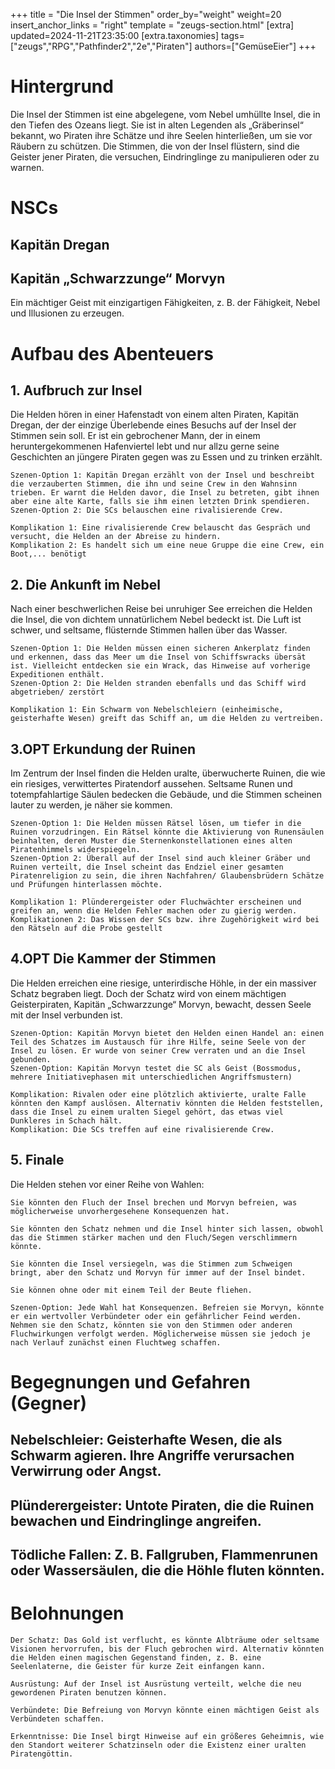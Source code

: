 +++
title = "Die Insel der Stimmen"
order_by="weight"
weight=20
insert_anchor_links = "right"
template = "zeugs-section.html"
[extra]
updated=2024-11-21T23:35:00
[extra.taxonomies]
tags=["zeugs","RPG","Pathfinder2","2e","Piraten"]
authors=["GemüseEier"]
+++

# Hintergrund

Die Insel der Stimmen ist eine abgelegene, vom Nebel umhüllte Insel, die in den Tiefen des Ozeans liegt. Sie ist in alten Legenden als „Gräberinsel“ bekannt, wo Piraten ihre Schätze und ihre Seelen hinterließen, um sie vor Räubern zu schützen. Die Stimmen, die von der Insel flüstern, sind die Geister jener Piraten, die versuchen, Eindringlinge zu manipulieren oder zu warnen.

<!-- more -->

# NSCs

## Kapitän Dregan

## Kapitän „Schwarzzunge“ Morvyn

Ein mächtiger Geist mit einzigartigen Fähigkeiten, z. B. der Fähigkeit, Nebel und Illusionen zu erzeugen.

# Aufbau des Abenteuers

## 1. Aufbruch zur Insel
Die Helden hören in einer Hafenstadt von einem alten Piraten, Kapitän Dregan, der der einzige Überlebende eines Besuchs auf der Insel der Stimmen sein soll. Er ist ein gebrochener Mann, der in einem heruntergekommenen Hafenviertel lebt und nur allzu gerne seine Geschichten an jüngere Piraten gegen was zu Essen und zu trinken erzählt.

    Szenen-Option 1: Kapitän Dregan erzählt von der Insel und beschreibt die verzauberten Stimmen, die ihn und seine Crew in den Wahnsinn trieben. Er warnt die Helden davor, die Insel zu betreten, gibt ihnen aber eine alte Karte, falls sie ihm einen letzten Drink spendieren.
    Szenen-Option 2: Die SCs belauschen eine rivalisierende Crew.

    Komplikation 1: Eine rivalisierende Crew belauscht das Gespräch und versucht, die Helden an der Abreise zu hindern.
    Komplikation 2: Es handelt sich um eine neue Gruppe die eine Crew, ein Boot,... benötigt

## 2. Die Ankunft im Nebel
Nach einer beschwerlichen Reise bei unruhiger See erreichen die Helden die Insel, die von dichtem unnatürlichem Nebel bedeckt ist. Die Luft ist schwer, und seltsame, flüsternde Stimmen hallen über das Wasser.

    Szenen-Option 1: Die Helden müssen einen sicheren Ankerplatz finden und erkennen, dass das Meer um die Insel von Schiffswracks übersät ist. Vielleicht entdecken sie ein Wrack, das Hinweise auf vorherige Expeditionen enthält.
    Szenen-Option 2: Die Helden stranden ebenfalls und das Schiff wird abgetrieben/ zerstört

    Komplikation 1: Ein Schwarm von Nebelschleiern (einheimische, geisterhafte Wesen) greift das Schiff an, um die Helden zu vertreiben.

## 3.OPT Erkundung der Ruinen
Im Zentrum der Insel finden die Helden uralte, überwucherte Ruinen, die wie ein riesiges, verwittertes Piratendorf aussehen. Seltsame Runen und totempfahlartige Säulen bedecken die Gebäude, und die Stimmen scheinen lauter zu werden, je näher sie kommen.

    Szenen-Option 1: Die Helden müssen Rätsel lösen, um tiefer in die Ruinen vorzudringen. Ein Rätsel könnte die Aktivierung von Runensäulen beinhalten, deren Muster die Sternenkonstellationen eines alten Piratenhimmels widerspiegeln.
    Szenen-Option 2: Überall auf der Insel sind auch kleiner Gräber und Ruinen verteilt, die Insel scheint das Endziel einer gesamten Piratenreligion zu sein, die ihren Nachfahren/ Glaubensbrüdern Schätze und Prüfungen hinterlassen möchte.

    Komplikation 1: Plünderergeister oder Fluchwächter erscheinen und greifen an, wenn die Helden Fehler machen oder zu gierig werden.
    Komplikationen 2: Das Wissen der SCs bzw. ihre Zugehörigkeit wird bei den Rätseln auf die Probe gestellt

## 4.OPT Die Kammer der Stimmen
Die Helden erreichen eine riesige, unterirdische Höhle, in der ein massiver Schatz begraben liegt. Doch der Schatz wird von einem mächtigen Geisterpiraten, Kapitän „Schwarzzunge“ Morvyn, bewacht, dessen Seele mit der Insel verbunden ist.

    Szenen-Option: Kapitän Morvyn bietet den Helden einen Handel an: einen Teil des Schatzes im Austausch für ihre Hilfe, seine Seele von der Insel zu lösen. Er wurde von seiner Crew verraten und an die Insel gebunden.
    Szenen-Option: Kapitän Morvyn testet die SC als Geist (Bossmodus, mehrere Initiativephasen mit unterschiedlichen Angriffsmustern)

    Komplikation: Rivalen oder eine plötzlich aktivierte, uralte Falle könnten den Kampf auslösen. Alternativ könnten die Helden feststellen, dass die Insel zu einem uralten Siegel gehört, das etwas viel Dunkleres in Schach hält.
    Komplikation: Die SCs treffen auf eine rivalisierende Crew.

## 5. Finale
Die Helden stehen vor einer Reihe von Wahlen:

    Sie könnten den Fluch der Insel brechen und Morvyn befreien, was möglicherweise unvorhergesehene Konsequenzen hat.

    Sie könnten den Schatz nehmen und die Insel hinter sich lassen, obwohl das die Stimmen stärker machen und den Fluch/Segen verschlimmern könnte.

    Sie könnten die Insel versiegeln, was die Stimmen zum Schweigen bringt, aber den Schatz und Morvyn für immer auf der Insel bindet.

    Sie können ohne oder mit einem Teil der Beute fliehen.

    Szenen-Option: Jede Wahl hat Konsequenzen. Befreien sie Morvyn, könnte er ein wertvoller Verbündeter oder ein gefährlicher Feind werden. Nehmen sie den Schatz, könnten sie von den Stimmen oder anderen Fluchwirkungen verfolgt werden. Möglicherweise müssen sie jedoch je nach Verlauf zunächst einen Fluchtweg schaffen.

# Begegnungen und Gefahren (Gegner)

## Nebelschleier: Geisterhafte Wesen, die als Schwarm agieren. Ihre Angriffe verursachen Verwirrung oder Angst.

## Plünderergeister: Untote Piraten, die die Ruinen bewachen und Eindringlinge angreifen.

## Tödliche Fallen: Z. B. Fallgruben, Flammenrunen oder Wassersäulen, die die Höhle fluten könnten.

# Belohnungen

    Der Schatz: Das Gold ist verflucht, es könnte Albträume oder seltsame Visionen hervorrufen, bis der Fluch gebrochen wird. Alternativ könnten die Helden einen magischen Gegenstand finden, z. B. eine Seelenlaterne, die Geister für kurze Zeit einfangen kann.

    Ausrüstung: Auf der Insel ist Ausrüstung verteilt, welche die neu gewordenen Piraten benutzen können.

    Verbündete: Die Befreiung von Morvyn könnte einen mächtigen Geist als Verbündeten schaffen.

    Erkenntnisse: Die Insel birgt Hinweise auf ein größeres Geheimnis, wie den Standort weiterer Schatzinseln oder die Existenz einer uralten Piratengöttin.


